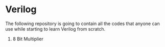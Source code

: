 # Verilog
The following repository is going to contain all the codes that anyone can use while starting to learn Verilog from scratch.
1. 8 Bit Multiplier
